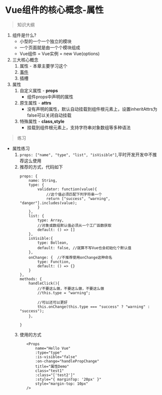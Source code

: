 # Vue组件的核心概念-属性

> 知识大纲
1. 组件是什么?
    * 小型的一个一个独立的模块
    * 一个页面就是由一个个模块组成  
    * Vue组件 = Vue实例 = new Vue(options) 
2. 三大核心概念
    1. 属性 - 本章主要学习这个
    2. [事件](../04-Vue组件的核心概念-事件/Vue组件的核心概念-事件.md)
    3. 插槽    
3. 属性
    1. 自定义属性 -  **props**
        * 组件props中声明的属性
    2. 原生属性 -  **attrs**
        * 没有声明的属性，默认自动挂载到组件根元素上，设置inheritAttrs为false可以关闭自动挂载
    3. 特殊属性 -  **class,style**     
        * 挂载到组件根元素上，支持字符串对象数组等多种语法
        
> 练习
* 属性练习
    1. `props: ["name", "type", "list", "isVisible"]`,平时开发开发中不推荐这么使用
    2. 推荐的方式，代码如下
        ```
        props: {
            name: String,
            type: {
                validator: function(value){
                    //这个值必须匹配下列字符串一个
                    return ["success", "warning", "danger"].includes(value);
                }
            },
            list: {
                type: Array,
                //对象或数组默认值必须从一个工厂函数获取
                default: () => []
            },
            isVisible:{
                type: Bollean,
                default: false, //就算不写Vue也会初始化个默认值
            },
            onChange: {  //不推荐使用onChange这种命名
                type: Function,
                default: () => {}
            }
        },
        methods: {
            handleClick(){
                //不要这么做，不要这么做，不要这么做
                //this.type = "warning";
                
                //可以还可以更好
                this.onChange(this.type === "success" ? "warning" : "success");
            }，
           
        }
        ```
    3. 使用的方式
        ```vue
           <Props 
               name="Hello Vue"
               :type="type"
               :is-visible="false"
               :on-change="handlePropChange"
               title="属性Demo"
               class="test1"
               :class="['test2']"
               :style="{ marginTop: '20px' }"
               style="margin-top: 10px"
           />
        ```           